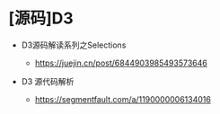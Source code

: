 # [源码]D3

- D3源码解读系列之Selections
  - https://juejin.cn/post/6844903985493573646

- D3 源代码解析
  - https://segmentfault.com/a/1190000006134016